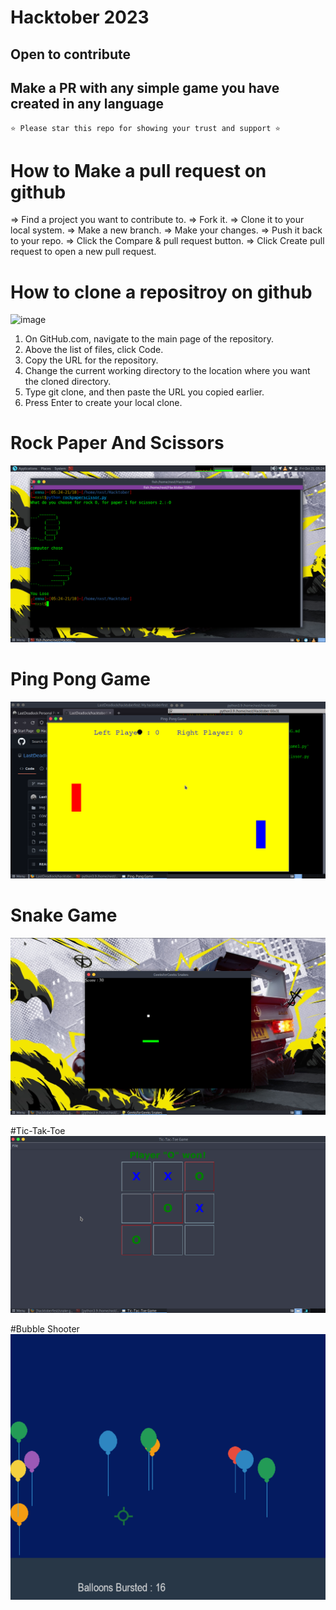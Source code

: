 # Hacktober 2023 
## Open to contribute 
## Make a PR with any simple game you have created in any language 

` ⭐ Please star this repo for showing your trust and support ⭐ `


# How to Make a pull request on github
=> Find a project you want to contribute to.
=> Fork it.
=> Clone it to your local system.
=> Make a new branch.
=> Make your changes.
=> Push it back to your repo.
=> Click the Compare & pull request button.
=> Click Create pull request to open a new pull request.

# How to clone a repositroy on github
![image](https://user-images.githubusercontent.com/74889769/197358100-9b5a72cd-caa8-481e-b48b-0bd621fde5bf.png)
1. On GitHub.com, navigate to the main page of the repository.
2. Above the list of files, click  Code.
3. Copy the URL for the repository.
4. Change the current working directory to the location where you want the cloned directory.
5. Type git clone, and then paste the URL you copied earlier.
6. Press Enter to create your local clone.


# Rock Paper And Scissors
![1](img/game.png)

# Ping Pong Game
![2](img/ping.png)

# Snake Game 
![3](img/snake.png)

#Tic-Tak-Toe
![4](img/ttt.png)

#Bubble Shooter
![4](img/bubble.png)

